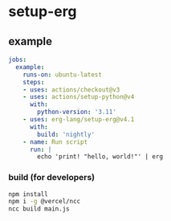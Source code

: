 # setup-erg

## example

```yaml
jobs:
  example:
    runs-on: ubuntu-latest
    steps:
    - uses: actions/checkout@v3
    - uses: actions/setup-python@v4
      with:
        python-version: '3.11'
    - uses: erg-lang/setup-erg@v4.1
      with:
        build: 'nightly'
    - name: Run script
      run: |
        echo 'print! "hello, world!"' | erg
```

### build (for developers)

```sh
npm install
npm i -g @vercel/ncc
ncc build main.js
```

